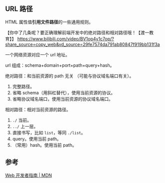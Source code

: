 ## URL 路径
HTML 属性值**引用文件路径**的一些通用规则。

【你中了几条呢？要正确理解前端开发中的绝对路径和相对路径哦！【渡一教育】】 https://www.bilibili.com/video/BV1op4y1c7op/?share_source=copy_web&vd_source=29fe7574da791ab80847f919bb131f3a

一个网络资源对应一个 url 地址。

url 组成：schema+domain+port+path+query+hash。

绝对路径：和当前资源的 path 无关 （可能与协议域名端口有关）。
1. 完整路径。
2. 省略 schema（用斜杠替代），使用当前资源的协议。
3. 省略协议域名端口，使用当前资源的协议域名端口。

相对路径：相对当前资源的路径。
1. `./` 当前。
2. `../` 上一层。
3. 直接书写，比如 `list`，等同 `./list`。
4. query。使用当前 path。
5. （常用）hash。使用当前 path。

## 参考
[Web 开发者指南 | MDN](https://developer.mozilla.org/zh-CN/docs/Web/Guide)